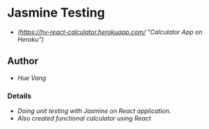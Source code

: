 # Jasmine Testing

* *(https://hv-react-calculator.herokuapp.com/ "Calculator App on Heroku")*
## Author

* *Hue Vang*

### Details

* *Doing unit testing with Jasmine on React application.*
* *Also created functional calculator using React*
